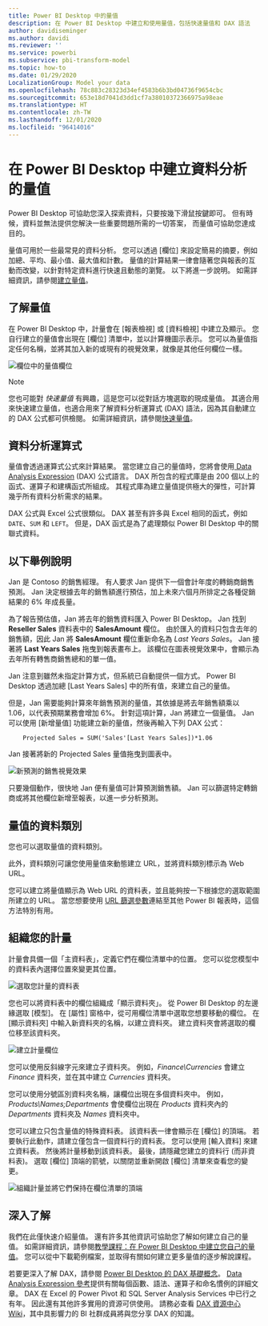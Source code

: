 ```yaml
---
title: Power BI Desktop 中的量值
description: 在 Power BI Desktop 中建立和使用量值，包括快速量值和 DAX 語法
author: davidiseminger
ms.author: davidi
ms.reviewer: ''
ms.service: powerbi
ms.subservice: pbi-transform-model
ms.topic: how-to
ms.date: 01/29/2020
LocalizationGroup: Model your data
ms.openlocfilehash: 78c883c28323d34ef4583b6b3bd04736f9654cbc
ms.sourcegitcommit: 653e18d7041d3dd1cf7a38010372366975a98eae
ms.translationtype: HT
ms.contentlocale: zh-TW
ms.lasthandoff: 12/01/2020
ms.locfileid: "96414016"
---
```

# <a name="create-measures-for-data-analysis-in-power-bi-desktop"></a>在 Power BI Desktop 中建立資料分析的量值

Power BI Desktop 可協助您深入探索資料，只要按幾下滑鼠按鍵即可。 但有時候，資料並無法提供您解決一些重要問題所需的一切答案， 而量值可協助您達成目的。

量值可用於一些最常見的資料分析。 您可以透過 [欄位] 來設定簡易的摘要，例如加總、平均、最小值、最大值和計數。 量值的計算結果一律會隨著您與報表的互動而改變，以針對特定資料進行快速且動態的瀏覽。 以下將進一步說明。 如需詳細資訊，請參閱[建立量值](/learn/modules/model-data-power-bi/4b-create-calculated-measures)。

## <a name="understanding-measures"></a>了解量值

在 Power BI Desktop 中，計量會在 [報表檢視] 或 [資料檢視] 中建立及顯示。 您自行建立的量值會出現在 [欄位] 清單中，並以計算機圖示表示。 您可以為量值指定任何名稱，並將其加入新的或現有的視覺效果，就像是其他任何欄位一樣。

![欄位中的量值欄位](media/desktop-measures/measuresinpbid_measinfieldlist.png)

> [!NOTE]
> 您也可能對 *快速量值* 有興趣，這是您可以從對話方塊選取的現成量值。 其適合用來快速建立量值，也適合用來了解資料分析運算式 (DAX) 語法，因為其自動建立的 DAX 公式都可供檢閱。 如需詳細資訊，請參閱[快速量值](desktop-quick-measures.md)。
> 
> 

## <a name="data-analysis-expressions"></a>資料分析運算式

量值會透過運算式公式來計算結果。 當您建立自己的量值時，您將會使用[ Data Analysis Expression](/dax/) (DAX) 公式語言。 DAX 所包含的程式庫是由 200 個以上的函式、運算子和建構函式所組成。 其程式庫為建立量值提供極大的彈性，可計算幾乎所有資料分析需求的結果。

DAX 公式與 Excel 公式很類似。 DAX 甚至有許多與 Excel 相同的函式，例如 `DATE`、`SUM` 和 `LEFT`。 但是，DAX 函式是為了處理類似 Power BI Desktop 中的關聯式資料。

## <a name="lets-look-at-an-example"></a>以下舉例說明

Jan 是 Contoso 的銷售經理。 有人要求 Jan 提供下一個會計年度的轉銷商銷售預測。 Jan 決定根據去年的銷售額進行預估，加上未來六個月所排定之各種促銷結果的 6% 年成長量。

為了報告預估值，Jan 將去年的銷售資料匯入 Power BI Desktop。 Jan 找到 **Reseller Sales** 資料表中的 **SalesAmount** 欄位。 由於匯入的資料只包含去年的銷售額，因此 Jan 將 **SalesAmount** 欄位重新命名為 *Last Years Sales*。 Jan 接著將 **Last Years Sales** 拖曳到報表畫布上。 該欄位在圖表視覺效果中，會顯示為去年所有轉售商銷售總和的單一值。

Jan 注意到雖然未指定計算方式，但系統已自動提供一個方式。 Power BI Desktop 透過加總 [Last Years Sales] 中的所有值，來建立自己的量值。

但是，Jan 需要能夠計算來年銷售預測的量值，其依據是將去年銷售額乘以 1.06，以代表預期業務會增加 6%。 針對這項計算，Jan 將建立一個量值。 Jan 可以使用 [新增量值] 功能建立新的量值，然後再輸入下列 DAX 公式：

```dax
    Projected Sales = SUM('Sales'[Last Years Sales])*1.06
```

Jan 接著將新的 Projected Sales 量值拖曳到圖表中。

![新預測的銷售視覺效果](media/desktop-measures/measuresinpbid_lastyearsales.png)

只要幾個動作，很快地 Jan 便有量值可計算預測銷售額。 Jan 可以篩選特定轉銷商或將其他欄位新增至報表，以進一步分析預測。

## <a name="data-categories-for-measures"></a>量值的資料類別

您也可以選取量值的資料類別。

此外，資料類別可讓您使用量值來動態建立 URL，並將資料類別標示為 Web URL。

您可以建立將量值顯示為 Web URL 的資料表，並且能夠按一下根據您的選取範圍所建立的 URL。 當您想要使用 [URL 篩選參數](../collaborate-share/service-url-filters.md)連結至其他 Power BI 報表時，這個方法特別有用。

## <a name="organizing-your-measures"></a>組織您的計量

計量會具備一個「主資料表」，定義它們在欄位清單中的位置。 您可以從您模型中的資料表內選擇位置來變更其位置。

![選取您計量的資料表](media/desktop-measures/measures-03.png)

您也可以將資料表中的欄位組織成「顯示資料夾」。 從 Power BI Desktop 的左邊緣選取 [模型]。 在 [屬性] 窗格中，從可用欄位清單中選取您想要移動的欄位。 在 [顯示資料夾] 中輸入新資料夾的名稱，以建立資料夾。 建立資料夾會將選取的欄位移至該資料夾。

![建立計量欄位](media/desktop-measures/measures-04.gif)

您可以使用反斜線字元來建立子資料夾。 例如，*Finance\Currencies* 會建立 *Finance* 資料夾，並在其中建立 *Currencies* 資料夾。

您可以使用分號區別資料夾名稱，讓欄位出現在多個資料夾中。 例如，*Products\Names;Departments* 會使欄位出現在 *Products* 資料夾內的 *Departments* 資料夾及 *Names* 資料夾中。

您可以建立只包含量值的特殊資料表。 該資料表一律會顯示在 [欄位] 的頂端。 若要執行此動作，請建立僅包含一個資料行的資料表。 您可以使用 [輸入資料] 來建立資料表。 然後將計量移動到該資料表。 最後，請隱藏您建立的資料行 (而非資料表)。 選取 [欄位] 頂端的箭號，以關閉並重新開啟 [欄位] 清單來查看您的變更。

![組織計量並將它們保持在欄位清單的頂端](media/desktop-measures/measures-05.png)

## <a name="learn-more"></a>深入了解

我們在此僅快速介紹量值。 還有許多其他資訊可協助您了解如何建立自己的量值。 如需詳細資訊，請參閱[教學課程：在 Power BI Desktop 中建立您自己的量值](desktop-tutorial-create-measures.md)。 您可以從中下載範例檔案，並取得有關如何建立更多量值的逐步解說課程。  

若要更深入了解 DAX，請參閱 [Power BI Desktop 的 DAX 基礎概念](desktop-quickstart-learn-dax-basics.md)。 [Data Analysis Expression 參考](/dax/)提供有關每個函數、語法、運算子和命名慣例的詳細文章。 DAX 在 Excel 的 Power Pivot 和 SQL Server Analysis Services 中已行之有年。 因此還有其他許多實用的資源可供使用。 請務必查看 [DAX 資源中心 Wiki](https://social.technet.microsoft.com/wiki/contents/articles/1088.dax-resource-center.aspx)，其中具影響力的 BI 社群成員將與您分享 DAX 的知識。
